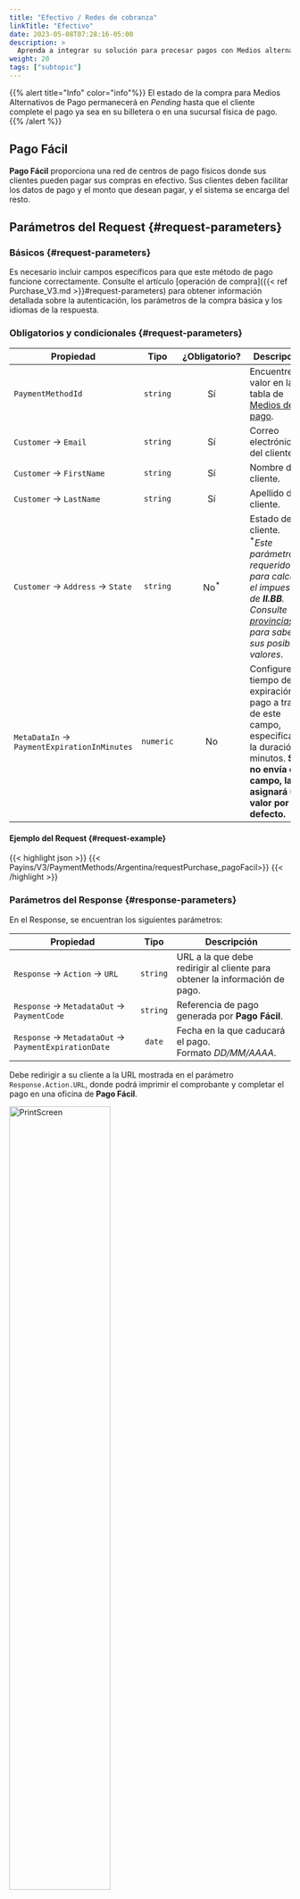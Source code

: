 ```yaml
---
title: "Efectivo / Redes de cobranza"
linkTitle: "Efectivo"
date: 2023-05-08T07:28:16-05:00
description: >
  Aprenda a integrar su solución para procesar pagos con Medios alternativos de pago.
weight: 20
tags: ["subtopic"]
---
```


{{% alert title="Info" color="info"%}}
El estado de la compra para Medios Alternativos de Pago permanecerá en _Pending_ hasta que el cliente complete el pago ya sea en su billetera o en una sucursal física de pago.
{{% /alert %}}

## Pago Fácil
**Pago Fácil** proporciona una red de centros de pago físicos donde sus clientes pueden pagar sus compras en efectivo. Sus clientes deben facilitar los datos de pago y el monto que desean pagar, y el sistema se encarga del resto.

## Parámetros del Request {#request-parameters}
### Básicos {#request-parameters}
Es necesario incluir campos específicos para que este método de pago funcione correctamente. Consulte el artículo [operación de compra]({{< ref Purchase_V3.md >}}#request-parameters) para obtener información detallada sobre la autenticación, los parámetros de la compra básica y los idiomas de la respuesta.

### Obligatorios y condicionales {#request-parameters}

| Propiedad | Tipo | ¿Obligatorio? | Descripción |
|---|:-:|:-:|---|
| `PaymentMethodId` | `string` | Sí | Encuentre el valor en la tabla de [Medios de pago](/es/docs/payment-methods/argentina.html#payment-methods).  |
| `Customer` → `Email` | `string` | Sí | Correo electrónico del cliente. |
| `Customer` → `FirstName` | `string` | Sí | Nombre del cliente. |
| `Customer` → `LastName` | `string` | Sí | Apellido del cliente. |
| `Customer` → `Address` → `State` | `string` | No<sup>*</sup> | Estado del cliente.<br><sup>*</sup>_Este parámetro es requerido para calcular el impuesto de **II.BB**. Consulte [provincias](/es/docs/payment-methods/argentina.html#argentina-provinces) para saber sus posibles valores_. |
| `MetaDataIn` → `PaymentExpirationInMinutes` | `numeric` | No | Configure el tiempo de expiración del pago a través de este campo, especificando la duración en minutos. **Si no envía este campo, la API asignará un valor por defecto.** |

#### Ejemplo del Request {#request-example}
{{< highlight json >}}
{{< Payins/V3/PaymentMethods/Argentina/requestPurchase_pagoFacil>}}
{{< /highlight >}}

### Parámetros del Response {#response-parameters}
En el Response, se encuentran los siguientes parámetros:

| Propiedad | Tipo | Descripción |
|---|:-:|---|
| `Response` → `Action` → `URL` | `string` | URL a la que debe redirigir al cliente para obtener la información de pago. |
| `Response` → `MetadataOut` → `PaymentCode` | `string` | Referencia de pago generada por **Pago Fácil**. |
| `Response` → `MetadataOut` → `PaymentExpirationDate` | `date` | Fecha en la que caducará el pago.<br>Formato _DD/MM/AAAA_. |

Debe redirigir a su cliente a la URL mostrada en el parámetro `Response.Action.URL`, donde podrá imprimir el comprobante y completar el pago en una oficina de **Pago Fácil**.

<img src="/assets/PagoFacilVoucher.png" width="60%" alt="PrintScreen"/>

#### Ejemplo del Response {#response-example}
{{< highlight json >}}
{{< Payins/V3/PaymentMethods/Argentina/responsePurchase_pagoFacil>}}
{{< /highlight >}}